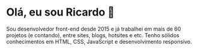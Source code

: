 # Olá, eu sou Ricardo 👋

Sou desenvolvedor front-end desde 2015 e já trabalhei em mais de 60 projetos (e contando), entre sites, blogs, hotsites e etc. Tenho sólidos conhecimentos em HTML, CSS, JavaScript e desenvolvimento responsivo.

<!--
**ricardospalves/ricardospalves** is a ✨ _special_ ✨ repository because its `README.md` (this file) appears on your GitHub profile.

Here are some ideas to get you started:

- 🔭 I’m currently working on ...
- 🌱 I’m currently learning ...
- 👯 I’m looking to collaborate on ...
- 🤔 I’m looking for help with ...
- 💬 Ask me about ...
- 📫 How to reach me: ...
- 😄 Pronouns: ...
- ⚡ Fun fact: ...
-->
